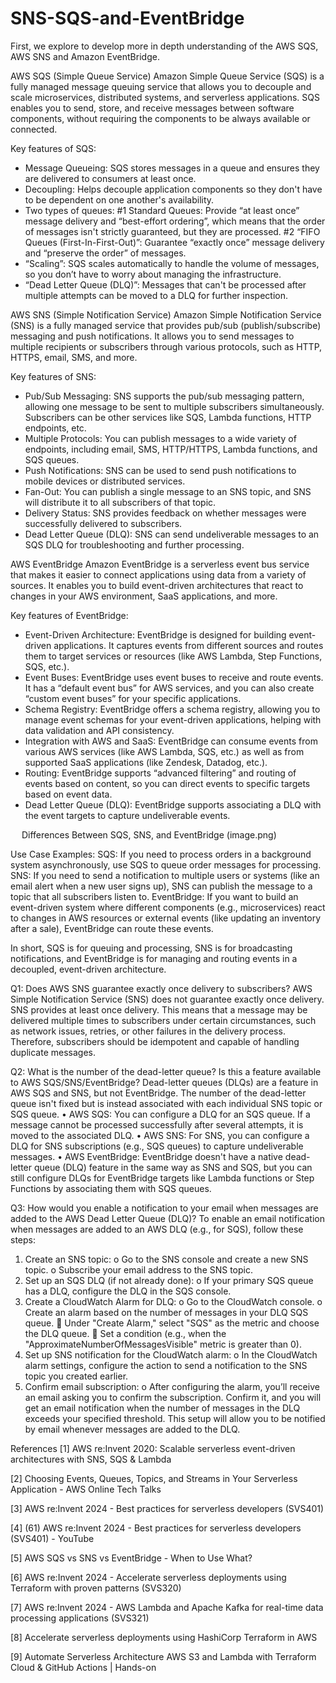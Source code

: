 # SNS-SQS-and-EventBridge

First, we explore to develop more in depth understanding of the AWS SQS, AWS SNS and Amazon EventBridge.

AWS SQS (Simple Queue Service)
Amazon Simple Queue Service (SQS) is a fully managed message queuing service that allows you to decouple and scale microservices, distributed systems, and serverless applications. SQS enables you to send, store, and receive messages between software components, without requiring the components to be always available or connected.

Key features of SQS:
- Message Queueing: SQS stores messages in a queue and ensures they are delivered to consumers at least once.
- Decoupling: Helps decouple application components so they don't have to be dependent on one another's availability.
- Two types of queues:
  #1 Standard Queues: Provide “at least once” message delivery and “best-effort ordering”, which means that the order of messages isn't strictly guaranteed, but they are processed.
  #2 “FIFO Queues (First-In-First-Out)”: Guarantee “exactly once” message delivery and “preserve the order” of messages.
- “Scaling”: SQS scales automatically to handle the volume of messages, so you don’t have to worry about managing the infrastructure.
- “Dead Letter Queue (DLQ)”: Messages that can't be processed after multiple attempts can be moved to a DLQ for further inspection.

AWS SNS (Simple Notification Service)
Amazon Simple Notification Service (SNS) is a fully managed service that provides pub/sub (publish/subscribe) messaging and push notifications. It allows you to send messages to multiple recipients or subscribers through various protocols, such as HTTP, HTTPS, email, SMS, and more.

Key features of SNS:
- Pub/Sub Messaging: SNS supports the pub/sub messaging pattern, allowing one message to be sent to multiple subscribers simultaneously. Subscribers can be other services like SQS, Lambda functions, HTTP endpoints, etc.
- Multiple Protocols: You can publish messages to a wide variety of endpoints, including email, SMS, HTTP/HTTPS, Lambda functions, and SQS queues.
- Push Notifications: SNS can be used to send push notifications to mobile devices or distributed services.
- Fan-Out: You can publish a single message to an SNS topic, and SNS will distribute it to all subscribers of that topic.
- Delivery Status: SNS provides feedback on whether messages were successfully delivered to subscribers.
- Dead Letter Queue (DLQ): SNS can send undeliverable messages to an SQS DLQ for troubleshooting and further processing.

AWS EventBridge
Amazon EventBridge is a serverless event bus service that makes it easier to connect applications using data from a variety of sources. It enables you to build event-driven architectures that react to changes in your AWS environment, SaaS applications, and more.

Key features of EventBridge:
- Event-Driven Architecture: EventBridge is designed for building event-driven applications. It captures events from different sources and routes them to target services or resources (like AWS Lambda, Step Functions, SQS, etc.).
- Event Buses: EventBridge uses event buses to receive and route events. It has a “default event bus” for AWS services, and you can also create “custom event buses” for your specific applications.
- Schema Registry: EventBridge offers a schema registry, allowing you to manage event schemas for your event-driven applications, helping with data validation and API consistency.
- Integration with AWS and SaaS: EventBridge can consume events from various AWS services (like AWS Lambda, SQS, etc.) as well as from supported SaaS applications (like Zendesk, Datadog, etc.).
- Routing: EventBridge supports “advanced filtering” and routing of events based on content, so you can direct events to specific targets based on event data.
- Dead Letter Queue (DLQ): EventBridge supports associating a DLQ with the event targets to capture undeliverable events.

 
 Differences Between SQS, SNS, and EventBridge
 (image.png)
 
 

Use Case Examples:
SQS: If you need to process orders in a background system asynchronously, use SQS to queue order messages for processing.
SNS: If you need to send a notification to multiple users or systems (like an email alert when a new user signs up), SNS can publish the message to a topic that all subscribers listen to.
EventBridge: If you want to build an event-driven system where different components (e.g., microservices) react to changes in AWS resources or external events (like updating an inventory after a sale), EventBridge can route these events.

In short, SQS is for queuing and processing, SNS is for broadcasting notifications, and EventBridge is for managing and routing events in a decoupled, event-driven architecture.

Q1: Does AWS SNS guarantee exactly once delivery to subscribers?
AWS Simple Notification Service (SNS) does not guarantee exactly once delivery. SNS provides at least once delivery. This means that a message may be delivered multiple times to subscribers under certain circumstances, such as network issues, retries, or other failures in the delivery process. Therefore, subscribers should be idempotent and capable of handling duplicate messages.

Q2: What is the number of the dead-letter queue? Is this a feature available to AWS SQS/SNS/EventBridge?
Dead-letter queues (DLQs) are a feature in AWS SQS and SNS, but not EventBridge. The number of the dead-letter queue isn't fixed but is instead associated with each individual SNS topic or SQS queue.
•	AWS SQS: You can configure a DLQ for an SQS queue. If a message cannot be processed successfully after several attempts, it is moved to the associated DLQ.
•	AWS SNS: For SNS, you can configure a DLQ for SNS subscriptions (e.g., SQS queues) to capture undeliverable messages.
•	AWS EventBridge: EventBridge doesn't have a native dead-letter queue (DLQ) feature in the same way as SNS and SQS, but you can still configure DLQs for EventBridge targets like Lambda functions or Step Functions by associating them with SQS queues.

Q3: How would you enable a notification to your email when messages are added to the AWS Dead Letter Queue (DLQ)?
To enable an email notification when messages are added to an AWS DLQ (e.g., for SQS), follow these steps:
1.	Create an SNS topic:
o	Go to the SNS console and create a new SNS topic.
o	Subscribe your email address to the SNS topic.
2.	Set up an SQS DLQ (if not already done):
o	If your primary SQS queue has a DLQ, configure the DLQ in the SQS console.
3.	Create a CloudWatch Alarm for DLQ:
o	Go to the CloudWatch console.
o	Create an alarm based on the number of messages in your DLQ SQS queue. 
	Under "Create Alarm," select "SQS" as the metric and choose the DLQ queue.
	Set a condition (e.g., when the "ApproximateNumberOfMessagesVisible" metric is greater than 0).
4.	Set up SNS notification for the CloudWatch alarm:
o	In the CloudWatch alarm settings, configure the action to send a notification to the SNS topic you created earlier.
5.	Confirm email subscription:
o	After configuring the alarm, you’ll receive an email asking you to confirm the subscription. Confirm it, and you will get an email notification when the number of messages in the DLQ exceeds your specified threshold.
This setup will allow you to be notified by email whenever messages are added to the DLQ.

References
[1] AWS re:Invent 2020: Scalable serverless event-driven architectures with SNS, SQS & Lambda

[2] Choosing Events, Queues, Topics, and Streams in Your Serverless Application - AWS Online Tech Talks

[3] AWS re:Invent 2024 - Best practices for serverless developers (SVS401)

[4] (61) AWS re:Invent 2024 - Best practices for serverless developers (SVS401) - YouTube 

[5] AWS SQS vs SNS vs EventBridge - When to Use What?

[6] AWS re:Invent 2024 - Accelerate serverless deployments using Terraform with proven patterns (SVS320)

[7] AWS re:Invent 2024 - AWS Lambda and Apache Kafka for real-time data processing applications (SVS321)

[8] Accelerate serverless deployments using HashiCorp Terraform in AWS

[9] Automate Serverless Architecture AWS S3 and Lambda with Terraform Cloud & GitHub Actions | Hands-on

